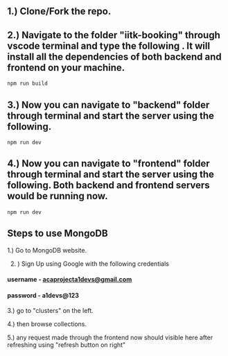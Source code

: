 
## 1.) Clone/Fork the repo. 

## 2.) Navigate to the folder "iitk-booking" through vscode terminal and type the following . It will install all the dependencies of both backend and frontend on your machine.  ##
```
npm run build
```

## 3.) Now you can navigate to "backend" folder through terminal and start the server using the following.  ##
```
npm run dev
```

## 4.) Now you can navigate to "frontend" folder through terminal and start the server using the following.  Both backend and frontend servers would be running now.  ##
```
npm run dev
```

## Steps to use MongoDB  ##

1.) Go to MongoDB website.

2. ) Sign Up using Google with the following credentials
   
#### username - acaprojecta1devs@gmail.com  ####

#### password - a1devs@123  ####

3.) go to "clusters" on the left.

4.) then browse collections.

5.) any request made through the frontend now should visible here after refreshing using "refresh button on right"

